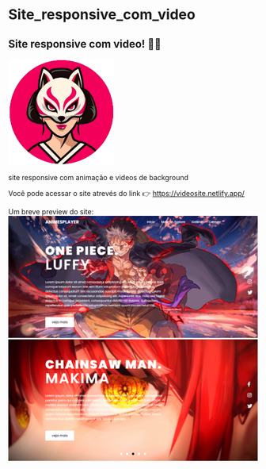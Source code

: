 # Site_responsive_com_video

## Site responsive com video! 🙂🙂

![text](https://raw.githubusercontent.com/ArthurYamori/Site_responsive_com_video/main/Preview_site/Logo.png)

site responsive com animação e videos de background

Você pode acessar o site atrevés do link 👉 https://videosite.netlify.app/

Um breve preview do site:
![text](https://raw.githubusercontent.com/ArthurYamori/Site_responsive_com_video/main/Preview_site/1.png)
![text](https://raw.githubusercontent.com/ArthurYamori/Site_responsive_com_video/main/Preview_site/2.png)
